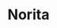 ---
title: Norita
date: 
draft: false

# descripcion
description : Aros colgantes en plata 925 y nácar.

materials: Plata 925

color: 

dimensions: Largo 1,70 cm

code: 01-01-1029

type: "Aros"

categories: []

price: $4.410,00

price_eftvo: $3.750,00

# Images
# first image will be shown in the product page
images:
  # - image: "images/path_to_image"
  # La ubicacion de las imagenes es imagenes/Aros/Aros.Colgantes/01-01-1029-norita
  - image: "./images/aros/colgantes/01-01-1029-norita_a.jpg"
  - image: "./images/aros/colgantes/01-01-1029-norita_b.jpg"
---